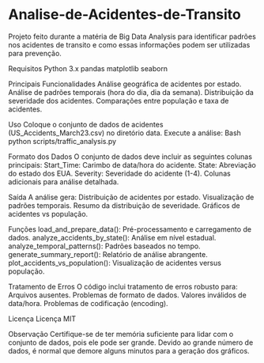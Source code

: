 # Analise-de-Acidentes-de-Transito
Projeto feito durante a matéria de Big Data Analysis para identificar padrões nos acidentes de transito e como essas informações podem ser utilizadas para prevenção.

Requisitos
Python 3.x
pandas
matplotlib
seaborn


Principais Funcionalidades
Análise geográfica de acidentes por estado.
Análise de padrões temporais (hora do dia, dia da semana).
Distribuição da severidade dos acidentes.
Comparações entre população e taxa de acidentes.

Uso
Coloque o conjunto de dados de acidentes (US_Accidents_March23.csv) no diretório data.
Execute a análise:
	Bash
	python scripts/traffic_analysis.py


Formato dos Dados
O conjunto de dados deve incluir as seguintes colunas principais:
Start_Time: Carimbo de data/hora do acidente.
State: Abreviação do estado dos EUA.
Severity: Severidade do acidente (1-4).
Colunas adicionais para análise detalhada.

Saída
A análise gera:
Distribuição de acidentes por estado.
Visualização de padrões temporais.
Resumo da distribuição de severidade.
Gráficos de acidentes vs população.

Funções
load_and_prepare_data(): Pré-processamento e carregamento de dados.
analyze_accidents_by_state(): Análise em nível estadual.
analyze_temporal_patterns(): Padrões baseados no tempo.
generate_summary_report(): Relatório de análise abrangente.
plot_accidents_vs_population(): Visualização de acidentes versus população.

Tratamento de Erros
O código inclui tratamento de erros robusto para:
Arquivos ausentes.
Problemas de formato de dados.
Valores inválidos de data/hora.
Problemas de codificação (encoding).

Licença
Licença MIT

Observação
Certifique-se de ter memória suficiente para lidar com o conjunto de dados, pois ele pode ser grande.
Devido ao grande número de dados, é normal que demore alguns minutos para a geração dos gráficos.
